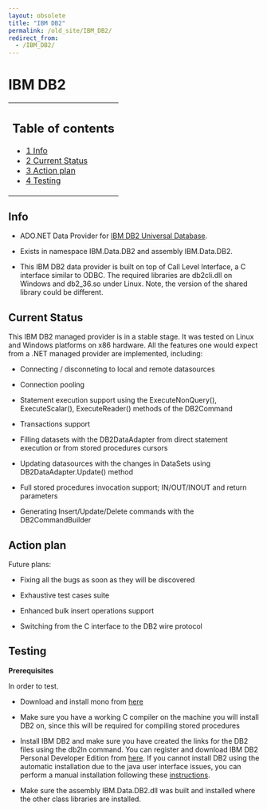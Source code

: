 ```yaml
---
layout: obsolete
title: "IBM DB2"
permalink: /old_site/IBM_DB2/
redirect_from:
  - /IBM_DB2/
---
```


IBM DB2
=======

<table>
<col width="100%" />
<tbody>
<tr class="odd">
<td align="left"><h2>Table of contents</h2>
<ul>
<li><a href="#Info">1 Info</a></li>
<li><a href="#Current_Status">2 Current Status</a></li>
<li><a href="#Action_plan">3 Action plan</a></li>
<li><a href="#Testing">4 Testing</a></li>
</ul></td>
</tr>
</tbody>
</table>

Info
----

-   ADO.NET Data Provider for [IBM DB2 Universal Database](http://www-3.ibm.com/software/data/db2/).

-   Exists in namespace IBM.Data.DB2 and assembly IBM.Data.DB2.

-   This IBM DB2 data provider is built on top of Call Level Interface, a C interface similar to ODBC. The required libraries are db2cli.dll on Windows and db2\_36.so under Linux. Note, the version of the shared library could be different.

Current Status
--------------

This IBM DB2 managed provider is in a stable stage. It was tested on Linux and Windows platforms on x86 hardware. All the features one would expect from a .NET managed provider are implemented, including:

-   Connecting / disconneting to local and remote datasources

-   Connection pooling

-   Statement execution support using the ExecuteNonQuery(), ExecuteScalar(), ExecuteReader() methods of the DB2Command

-   Transactions support

-   Filling datasets with the DB2DataAdapter from direct statement execution or from stored procedures cursors

-   Updating datasources with the changes in DataSets using DB2DataAdapter.Update() method

-   Full stored procedures invocation support; IN/OUT/INOUT and return parameters

-   Generating Insert/Update/Delete commands with the DB2CommandBuilder

Action plan
-----------

Future plans:

-   Fixing all the bugs as soon as they will be discovered

-   Exhaustive test cases suite

-   Enhanced bulk insert operations support

-   Switching from the C interface to the DB2 wire protocol

Testing
-------

**Prerequisites**

In order to test.

-   Download and install mono from [here]({{site.github.url}}/old_site/Downloads "Downloads")

-   Make sure you have a working C compiler on the machine you will install DB2 on, since this will be required for compiling stored procedures

-   Install IBM DB2 and make sure you have created the links for the DB2 files using the db2ln command. You can register and download IBM DB2 Personal Developer Edition from [here](http://www14.software.ibm.com/webapp/download/search.jsp?rs=db2pde). If you cannot install DB2 using the automatic installation due to the java user interface issues, you can perform a manual installation following these [instructions](http://publib.boulder.ibm.com/infocenter/db2help/index.jsp?topic=/com.ibm.db2.udb.doc/start/t0006742.htm).

-   Make sure the assembly IBM.Data.DB2.dll was built and installed where the other class libraries are installed.


